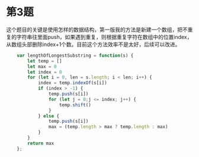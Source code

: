 # 第3题

这个题目的关键是使用怎样的数据结构，第一版我的方法是新建一个数组，把不重复的字符串往里面push，如果遇到重复，则根据重复字符在数组中的位置index，从数组头部删除index+1个数。目前这个方法效率不是太好，后续可以改进。
```js
    var lengthOfLongestSubstring = function(s) {
        let temp = []
        let max = 0
        let index = 0
        for (let i = 0, len = s.length; i < len; i++) {
            index = temp.indexOf(s[i])
            if (index > -1) {
                temp.push(s[i])
                for (let j = 0;j <= index; j++) {
                    temp.shift()
                }
            } else {
                temp.push(s[i])
                max = (temp.length > max ? temp.length : max)
            }
        }
        return max
    };
```